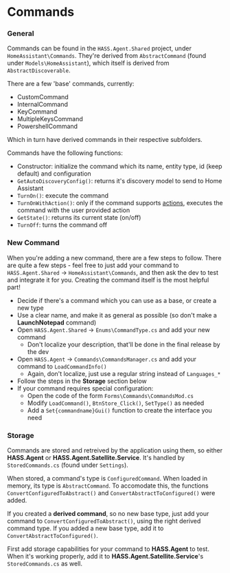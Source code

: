 # Commands

### General

Commands can be found in the `HASS.Agent.Shared` project, under `HomeAssistant\Commands`. They're derived from `AbstractCommand` (found under `Models\HomeAssistant`), which itself is derived from `AbstractDiscoverable`.

There are a few 'base' commands, currently:

* CustomCommand
* InternalCommand
* KeyCommand
* MultipleKeysCommand
* PowershellCommand

Which in turn have derived commands in their respective subfolders. 

Commands have the following functions:

* Constructor: initialize the command which its name, entity type, id (keep default) and configuration
* `GetAutoDiscoveryConfig()`: returns it's discovery model to send to Home Assistant
* `TurnOn()`: execute the command
* `TurnOnWithAction()`: only if the command supports [actions](https://hassagent.readthedocs.io/en/latest/commands/actions-usage-and-examples/), executes the command with the user provided action
* `GetState()`: returns its current state (on/off)
* `TurnOff`: turns the command off

### New Command

When you're adding a new command, there are a few steps to follow. There are quite a few steps - feel free to just add your command to `HASS.Agent.Shared` -> `HomeAssistant\Commands`, and then ask the dev to test and integrate it for you. Creating the command itself is the most helpful part!

* Decide if there's a command which you can use as a base, or create a new type
* Use a clear name, and make it as general as possible (so don't make a **LaunchNotepad** command)
* Open `HASS.Agent.Shared` -> `Enums\CommandType.cs` and add your new command
  * Don't localize your description, that'll be done in the final release by the dev
* Open `HASS.Agent` -> `Commands\CommandsManager.cs` and add your command to `LoadCommandInfo()`
  * Again, don't localize, just use a regular string instead of `Languages_*`
* Follow the steps in the **Storage** section below
* If your command requires special configuration: 
  * Open the code of the form `Forms\Commands\CommandsMod.cs`
  * Modify `LoadCommand()`, `BtnStore_Click()`, `SetType()` as needed
  * Add a `Set{commandname}Gui()` function to create the interface you need
  
### Storage

Commands are stored and retreived by the application using them, so either **HASS.Agent** or **HASS.Agent.Satellite.Service**. It's handled by `StoredCommands.cs` (found under `Settings`).

When stored, a command's type is `ConfiguredCommand`. When loaded in memory, its type is `AbstractCommand`. To accomodate this, the functions `ConvertConfiguredToAbstract()` and `ConvertAbstractToConfigured()` were added. 

If you created a **derived command**, so no new base type, just add your command to `ConvertConfiguredToAbstract()`, using the right derived command type. If you added a new base type, add it to `ConvertAbstractToConfigured()`.

First add storage capabilities for your command to **HASS.Agent** to test. When it's working properly, add it to **HASS.Agent.Satellite.Service**'s `StoredCommands.cs` as well.
